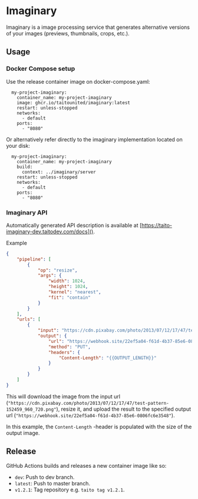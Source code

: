# Imaginary

Imaginary is a image processing service that generates alternative versions of your images (previews, thumbnails, crops, etc.).

## Usage

### Docker Compose setup

Use the release container image on docker-compose.yaml:

```
  my-project-imaginary:
    container_name: my-project-imaginary
    image: ghcr.io/taitounited/imaginary:latest
    restart: unless-stopped
    networks:
      - default
    ports:
      - "8080"
```

Or alternatively refer directly to the imaginary implementation located on your disk:

```
  my-project-imaginary:
    container_name: my-project-imaginary
    build:
      context: ../imaginary/server
    restart: unless-stopped
    networks:
      - default
    ports:
      - "8080"
```

### Imaginary API

Automatically generated API description is available at [https://taito-imaginary-dev.taitodev.com/docs]().

Example
```json
{
	"pipeline": [
		{
			"op": "resize",
			"args": {
				"width": 1024,
				"height": 1024,
				"kernel": "nearest",
				"fit": "contain"
			}
		}
	],
	"urls": [
		{
			"input": "https://cdn.pixabay.com/photo/2013/07/12/17/47/test-pattern-152459_960_720.png",
			"output": {
				"url": "https://webhook.site/22ef5a04-f61d-4b37-85e6-0806fc6e3548",
				"method": "PUT",
				"headers": {
					"Content-Length": "{{OUTPUT_LENGTH}}"
				}
			}
		}
	]
}
```

This will download the image from the input url (`"https://cdn.pixabay.com/photo/2013/07/12/17/47/test-pattern-152459_960_720.png"`), resize it, and
upload the result to the specified output url (`"https://webhook.site/22ef5a04-f61d-4b37-85e6-0806fc6e3548"`).

In this example, the `Content-Length` -header is populated with the size of the output image.

## Release

GitHub Actions builds and releases a new container image like so:

- `dev`: Push to dev branch.
- `latest`: Push to master branch.
- `v1.2.1`: Tag repository e.g. `taito tag v1.2.1`.
